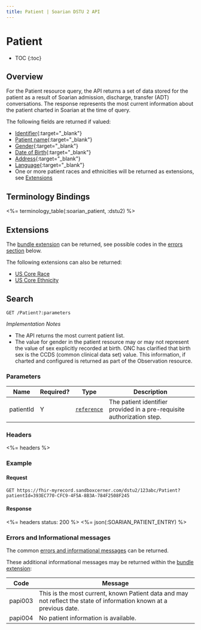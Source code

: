 ```yaml
---
title: Patient | Soarian DSTU 2 API
---
```

 
# Patient

* TOC
{:toc}

## Overview

For the Patient resource query, the API returns a set of data stored for the patient as a result of Soarian admission, discharge, transfer (ADT) conversations.  The response represents the most current information about the patient charted in Soarian at the time of query.

The following fields are returned if valued:

* [Identifier]{:target="_blank"}
* [Patient name]{:target="_blank"}
* [Gender]{:target="_blank"}
* [Date of Birth]{:target="_blank"}
* [Address]{:target="_blank"}
* [Language]{:target="_blank"}
* One or more patient races and ethnicities will be returned as extensions, see [Extensions]

## Terminology Bindings

<%= terminology_table(:soarian_patient, :dstu2) %>

## Extensions

The [bundle extension] can be returned, see possible codes in the [errors section] below.

The following extensions can also be returned:

* [US Core Race]
* [US Core Ethnicity]

## Search      

	GET /Patient?:parameters
	
_Implementation Notes_

* The API returns the most current patient list.
* The value for gender in the patient resource may or may not represent the value of sex explicitly recorded at birth.  ONC has clarified that birth sex is the CCDS (common clinical data set) value.  This information, if charted and configured is returned as part of the Observation resource.

### Parameters

 Name      | Required? | Type          | Description
-----------|-----------|---------------|------------------------------------------------------------------------
 patientId | Y         | [`reference`] | The patient identifier provided in a pre-requisite authorization step.

### Headers 

<%= headers %>

### Example

#### Request

	GET https://fhir-myrecord.sandboxcerner.com/dstu2/123abc/Patient?patientId=393EC770-CFC9-4F5A-8B3A-784F2508F245

#### Response
  
<%= headers status: 200 %>
<%= json(:SOARIAN_PATIENT_ENTRY) %>

### Errors and Informational messages

The common [errors and informational messages] can be returned.

These additional informational messages may be returned within the [bundle extension]:

 Code    | Message
---------|---------------------------------------------------------------------------------------------------------------------
 papi003 | This is the most current, known Patient data and may not reflect the state of information known at a previous date.
 papi004 | No patient information is available.

[US Core Race]: http://hl7.org/fhir/DSTU2/extension-us-core-race.html
[US Core Ethnicity]: http://hl7.org/fhir/DSTU2/extension-us-core-ethnicity.html
[bundle extension]: ../../#bundle-message-extension
[errors section]: #errors-and-informational-messages
[`reference`]: http://hl7.org/fhir/dstu2/search.html#reference
[Identifier]: https://www.hl7.org/fhir/DSTU2/patient-definitions.html#Patient.identifier
[Patient name]: https://www.hl7.org/fhir/DSTU2/patient-definitions.html#Patient.name
[Gender]: https://www.hl7.org/fhir/DSTU2/patient-definitions.html#Patient.gender
[Date of birth]: https://www.hl7.org/fhir/DSTU2/patient-definitions.html#Patient.birthDate
[Address]: https://www.hl7.org/fhir/DSTU2/patient-definitions.html#Patient.address
[Language]: https://www.hl7.org/fhir/DSTU2/patient-definitions.html#Patient.language
[Extensions]: ./#extensions
[errors and informational messages]: ../../common-errors
